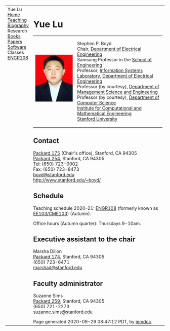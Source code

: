 <head>
<meta name="generator" content="jemdoc, see http://jemdoc.jaboc.net/" />
<meta http-equiv="Content-Type" content="text/html;charset=utf-8" />
<link rel="stylesheet" href="jemdoc.css" type="text/css" />
<link rel="stylesheet" href="boyd.css" type="text/css" />
</head>
<body>
<table summary="Table for page layout." id="tlayout">
<tr valign="top">
<td id="layout-menu">
<div class="menu-category">Yue Lu</div>
<div class="menu-item"><a href="index.html" class="current">Home</a></div>
<div class="menu-item"><a href="teaching.html">Teaching</a></div>
<div class="menu-item"><a href="bio.html">Biography</a></div>
<div class="menu-category">Research</div>
<div class="menu-item"><a href="books.html">Books</a></div>
<div class="menu-item"><a href="papers.html">Papers</a></div>
<div class="menu-item"><a href="software.html">Software</a></div>
<div class="menu-category">Classes</div>
<div class="menu-item"><a href="http://stanford.edu/class/engr108/">ENGR108</a></div>
</td>
<td id="layout-content">
<div id="toptitle">
<h1>Yue Lu</h1>
</div>
<table class="imgtable"><tr><td>
<img src="zhengjianzhao.jpg" alt="450" width="300px" height="Yue Lu" />&nbsp;</td>
<td align="left"><p>Stephen P. Boyd<br />
Chair, <a href="http://www-ee.stanford.edu/">Department of Electrical Engineering</a><br />
Samsung Professor in the <a href="http://soe.stanford.edu">School of Engineering</a><br />
Professor, <a href="http://isl.stanford.edu/">Information Systems Laboratory</a>,
<a href="http://www-ee.stanford.edu/">Department of Electrical Engineering</a><br />
Professor (by courtesy), 
<a href="http://www.stanford.edu/dept/MSandE/">Department of Management Science and 
Engineering</a><br />
Professor (by courtesy), 
<a href="http://cs.stanford.edu/">Department of Computer Science</a><br />
<a href="http://icme.stanford.edu/">Institute for Computational and Mathematical
Engineering</a><br />
<a href="http://www.stanford.edu/">Stanford University</a></p>
</td></tr></table>
<h2>Contact</h2>
<p><a href="http://campus-map.stanford.edu/index.cfm?ID=04-030">Packard 175</a> (Chair's office),
Stanford, CA 94305<br />
<a href="http://campus-map.stanford.edu/index.cfm?ID=04-030">Packard 254</a>,
Stanford, CA 94305<br />
Tel: (650) 723-0002<br />
Fax: (650) 723-8473<br />
<a href="mailto:boyd@stanford.edu">boyd@stanford.edu</a><br />
<a href="http://www.stanford.edu/~boyd/">http://www.stanford.edu/~boyd/</a></p>
<h2>Schedule</h2>
<p>Teaching schedule 2020&ndash;21:
<a href="https://stanford.edu/class/engr108/">ENGR108</a> (formerly known as 
<a href="https://ee103.stanford.edu">EE103/CME103</a>) 
(Autumn).<br />


Office hours (Autumn quarter): Thursdays 9-10am.</p>
<h2>Executive assistant to the chair</h2>
<p>Marsha Dillon<br />
<a href="http://campus-map.stanford.edu/index.cfm?ID=04-030">Packard 174</a>, 
Stanford, CA 94305<br />
(650) 723-6471<br />
<a href="mailto:marshad@stanford.edu">marshad@stanford.edu</a></p>
<h2>Faculty administrator</h2>
<p>Suzanne Sims<br />
<a href="http://campus-map.stanford.edu/index.cfm?ID=04-030">Packard 259</a>,
Stanford, CA 94305<br />
(650) 721-2273<br />
<a href="mailto:suzanne.sims@stanford.edu">suzanne.sims@stanford.edu</a></p>
<div id="footer">
<div id="footer-text">
Page generated 2020-09-29 08:47:12 PDT, by <a href="http://jemdoc.jaboc.net/">jemdoc</a>.
</div>
</div>
</td>
</tr>
</table>
<script type="text/javascript">
var gaJsHost = (("https:" == document.location.protocol) ? "https://ssl." : "http://www.");
document.write(unescape("%3Cscript src='" + gaJsHost + "google-analytics.com/ga.js' type='text/javascript'%3E%3C/script%3E"));
</script>
<script type="text/javascript">
try {
var pageTracker = _gat._getTracker("UA-3473674-8");
pageTracker._trackPageview();
} catch(err) {}</script>
</body>
</html>
